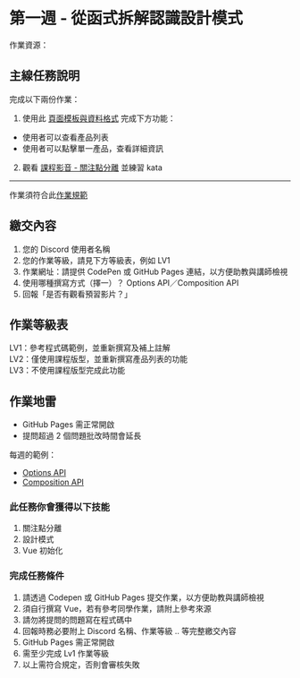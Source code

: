 第一週 - 從函式拆解認識設計模式
===

作業資源：

## 主線任務說明

完成以下兩份作業：

1. 使用此 [頁面模板與資料格式](https://codepen.io/hexschool/pen/MWvMzyb) 完成下方功能：

- 使用者可以查看產品列表
- 使用者可以點擊單一產品，查看詳細資訊

2. 觀看 [課程影音 - 關注點分離](https://courses.hexschool.com/courses/vue-2021211/lectures/49875422) 並練習 kata



***

作業須符合此[作業規範](https://hackmd.io/XbKPYiE9Ru6G0sAfB5PBJw)

## 繳交內容

1. 您的 Discord 使用者名稱
1. 您的作業等級，請見下方等級表，例如 LV1
1. 作業網址：請提供 CodePen 或 GitHub Pages 連結，以方便助教與講師檢視
1. 使用哪種撰寫方式（擇一）？ Options API／Composition API
1. 回報「是否有觀看預習影片？」


## 作業等級表

LV1：參考程式碼範例，並重新撰寫及補上註解\
LV2：僅使用課程版型，並重新撰寫產品列表的功能\
LV3：不使用課程版型完成此功能


## 作業地雷

- GitHub Pages 需正常開啟
- 提問超過 2 個問題批改時間會延長


每週的範例：

- [Options API](https://github.com/hexschool/live-vue3-training-chapter-2023/tree/options-api/week1)
- [Composition API](https://github.com/hexschool/live-vue3-training-chapter-2023/tree/composition-api/week1)

### 此任務你會獲得以下技能

1. 關注點分離
2. 設計模式
3. Vue 初始化

### 完成任務條件

1. 請透過 Codepen 或 GitHub Pages 提交作業，以方便助教與講師檢視
2. 須自行撰寫 Vue，若有參考同學作業，請附上參考來源
3. 請勿將提問的問題寫在程式碼中
4. 回報時務必要附上 Discord 名稱、作業等級 .. 等完整繳交內容
5. GitHub Pages 需正常開啟
6. 需至少完成 Lv1 作業等級
7. 以上需符合規定，否則會審核失敗

